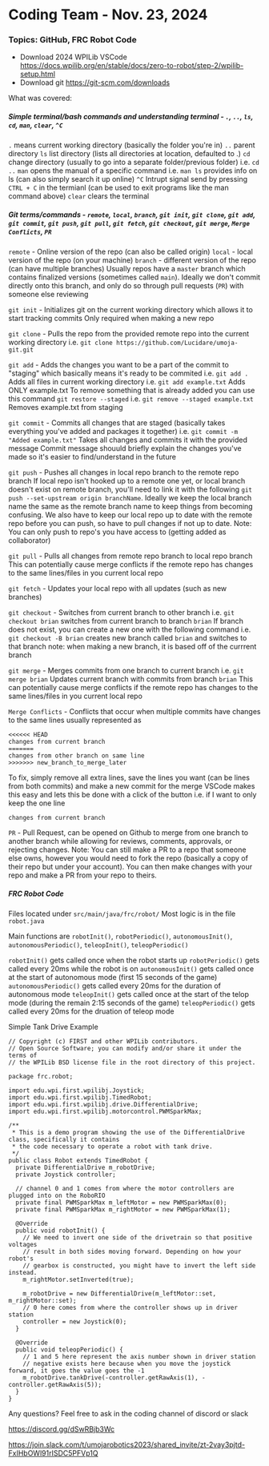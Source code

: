 # Coding Team - Nov. 23, 2024

### Topics: GitHub, FRC Robot Code

- Download 2024 WPILib VSCode
    https://docs.wpilib.org/en/stable/docs/zero-to-robot/step-2/wpilib-setup.html
- Download git
    https://git-scm.com/downloads

What was covered:
##### Simple terminal/bash commands and understanding terminal - `.`, `..`, `ls`, `cd`, `man`, `clear`, `^C`

`.`     means current working directory (basically the folder you're in)
`..`	parent directory
`ls`	list directory (lists all directories at location, defaulted to .)
`cd`	change directory (usually to go into a separate folder/previous folder) i.e. `cd ..`
`man`   opens the manual of a specific command i.e. `man ls` provides info on ls (can also simply search it up online)
`^C`    Intrupt signal send by pressing `CTRL + C` in the termianl (can be used to exit programs like the man command above)
`clear` clears the terminal

##### Git terms/commands - `remote`, `local`, `branch`, `git init`, `git clone`, `git add`, `git commit`, `git push`, `git pull`, `git fetch`, `git checkout`, `git merge`, `Merge Conflicts`, `PR`

`remote` - Online version of the repo (can also be called origin)
`local` - local version of the repo (on your machine)
`branch` - different version of the repo (can have multiple branches)
Usually repos have a `master` branch which contains finalized versions (sometimes called `main`). Ideally we don't commit directly onto this branch, and only do so through pull requests (`PR`) with someone else reviewing

`git init` - Initializes git on the current working directory which allows it to start tracking commits
Only required when making a new repo
    
`git clone` - Pulls the repo from the provided remote repo into the current working directory
i.e. `git clone https://github.com/Lucidare/umoja-git.git`

`git add` - Adds the changes you want to be a part of the commit to "staging" which basically means it's ready to be commited
i.e. `git add .` Adds all files in current working directory
i.e. `git add example.txt` Adds ONLY example.txt
To remove something that is already added you can use this command `git restore --staged`
i.e. `git remove --staged example.txt` Removes example.txt from staging
    
`git commit` - Commits all changes that are staged (basically takes everything you've added and packages it together)
i.e. `git commit -m "Added example.txt"` Takes all changes and commits it with the provided message
Commit message shouuld briefly explain the changes you've made so it's easier to find/understand in the future
    
`git push` - Pushes all changes in local repo branch to the remote repo branch
If local repo isn't hooked up to a remote one yet, or local branch doesn't exist on remote branch, you'll need to link it with the following `git push --set-upstream origin branchName`.
Ideally we keep the local branch name the same as the remote branch name to keep things from becoming confusing.
We also have to keep our local repo up to date with the remote repo before you can push, so have to pull changes if not up to date.
Note: You can only push to repo's you have access to (getting added as collaborator)
    
`git pull` - Pulls all changes from remote repo branch to local repo branch
This can potentially cause merge conflicts if the remote repo has changes to the same lines/files in you current local repo
    
`git fetch` - Updates your local repo with all updates (such as new branches)
    
`git checkout` - Switches from current branch to other branch
i.e. `git checkout brian` switches from current branch to branch `brian`
If branch does not exist, you can create a new one with the following command
i.e. `git checkout -B brian` creates new branch called `brian` and switches to that branch
note: when making a new branch, it is based off of the currrent branch
    
`git merge` - Merges commits from one branch to current branch
i.e. `git merge brian` Updates current branch with commits from branch `brian`
This can potentially cause merge conflicts if the remote repo has changes to the same lines/files in you current local repo
    
`Merge Conflicts` - Conflicts that occur when multiple commits have changes to the same lines
usually represented as

    <<<<<< HEAD
    changes from current branch
    =======
    changes from other branch on same line
    >>>>>>> new_branch_to_merge_later
To fix, simply remove all extra lines, save the lines you want (can be lines from both commits) and make a new commit for the merge
VSCode makes this easy and lets this be done with a click of the button
i.e. if I want to only keep the one line

    changes from current branch
    
`PR` - Pull Request, can be opened on Github to merge from one branch to another branch while allowing for reviews, comments, approvals, or rejecting changes.
Note: You can still make a PR to a repo that someone else owns, however you would need to fork the repo (basically a copy of their repo but under your account). You can then make changes with your repo and make a PR from your repo to theirs.

##### FRC Robot Code

Files located under `src/main/java/frc/robot/`
Most logic is in the file `robot.java`

Main functions are `robotInit()`, `robotPeriodic()`, `autonomousInit()`, `autonomousPeriodic()`, `teleopInit()`, `teleopPeriodic()`

`robotInit()` gets called once when the robot starts up
`robotPeriodic()` gets called every 20ms while the robot is on
`autonomousInit()` gets called once at the start of autonomous mode (first 15 seconds of the game)
`autonomousPeriodic()` gets called every 20ms for the duration of autonomous mode
`teleopInit()` gets called once at the start of the telop mode (during the remain 2:15 seconds of the game)
`teleopPeriodic()` gets called every 20ms for the druation of teleop mode

Simple Tank Drive Example
```
// Copyright (c) FIRST and other WPILib contributors.
// Open Source Software; you can modify and/or share it under the terms of
// the WPILib BSD license file in the root directory of this project.

package frc.robot;

import edu.wpi.first.wpilibj.Joystick;
import edu.wpi.first.wpilibj.TimedRobot;
import edu.wpi.first.wpilibj.drive.DifferentialDrive;
import edu.wpi.first.wpilibj.motorcontrol.PWMSparkMax;

/**
 * This is a demo program showing the use of the DifferentialDrive class, specifically it contains
 * the code necessary to operate a robot with tank drive.
 */
public class Robot extends TimedRobot {
  private DifferentialDrive m_robotDrive;
  private Joystick controller;

  // channel 0 and 1 comes from where the motor controllers are plugged into on the RoboRIO
  private final PWMSparkMax m_leftMotor = new PWMSparkMax(0);
  private final PWMSparkMax m_rightMotor = new PWMSparkMax(1);

  @Override
  public void robotInit() {
    // We need to invert one side of the drivetrain so that positive voltages
    // result in both sides moving forward. Depending on how your robot's
    // gearbox is constructed, you might have to invert the left side instead.
    m_rightMotor.setInverted(true);

    m_robotDrive = new DifferentialDrive(m_leftMotor::set, m_rightMotor::set);
    // 0 here comes from where the controller shows up in driver station
    controller = new Joystick(0);
  }

  @Override
  public void teleopPeriodic() {
    // 1 and 5 here represent the axis number shown in driver station
    // negative exists here because when you move the joystick forward, it goes the value goes the -1
    m_robotDrive.tankDrive(-controller.getRawAxis(1), -controller.getRawAxis(5));
  }
}
```

Any questions? Feel free to ask in the coding channel of discord or slack

https://discord.gg/dSwRBjb3Wc

https://join.slack.com/t/umojarobotics2023/shared_invite/zt-2vay3pjtd-FxIHbOWl91rISDC5PFVp1Q
